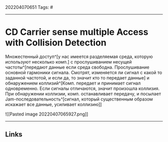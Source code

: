 202204070651
Tags: #

---

# CD Carrier sense multiple Access with Collision Detection
Множестенный доступ^[у нас имеется разделяемая среда, которую используют несколько комп.] с прослушиванием несущей частоты^[передают данные если среда свободна. Прослушивание основной гармоники сигнала.  Смотрят, изменяется ли сигнал с какой то заданной частотой, и если да, то значит кто то передает данные] и обнаружением коллизий^[Комп. передает и принимает сигнал одновременно. Если сигналы отличаются, значит произошла коллизия. При обнаружении коллизии, комп. останавливает передачу, и посылает Jam-последовательность^[сигнал, который существенным образом искажает все данные, усиливает коллизию]]

![[Pasted image 20220407065927.png]]





---
## Links